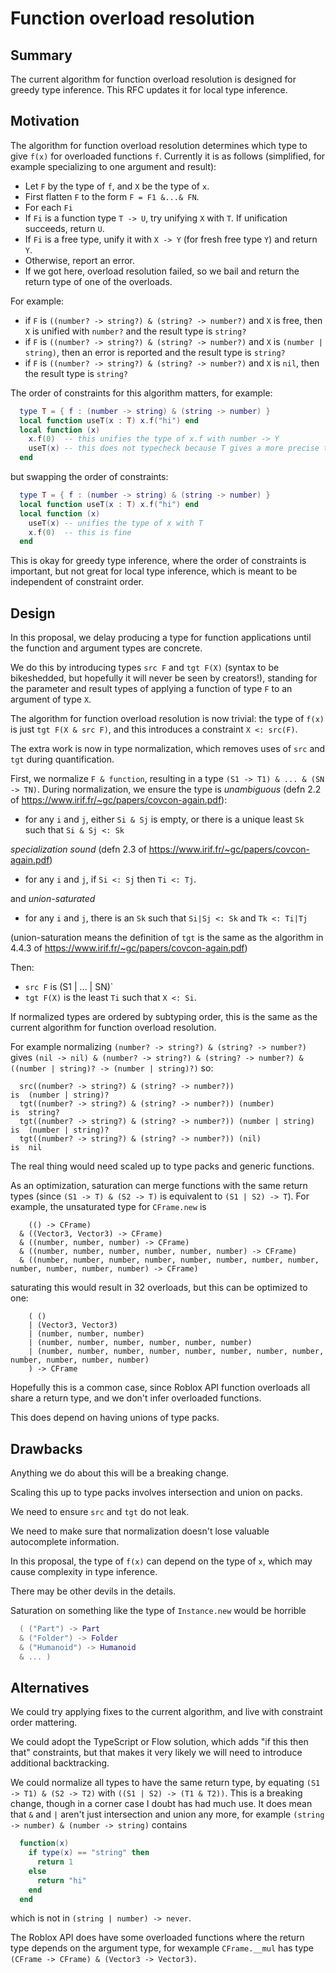 # Function overload resolution

## Summary

The current algorithm for function overload resolution is designed for
greedy type inference. This RFC updates it for local type inference.

## Motivation

The algorithm for function overload resolution determines which type
to give `f(x)` for overloaded functions `f`. Currently it is as
follows (simplified, for example specializing to one argument and
result):

* Let `F` by the type of `f`, and `X` be the type of `x`.
* First flatten `F` to the form `F = F1 &...& FN`.
* For each `Fi`
 * If `Fi` is a function type `T -> U`, try unifying `X` with `T`. If unification succeeds, return `U`.
 * If `Fi` is a free type, unify it with `X -> Y` (for fresh free type `Y`) and return `Y`.
 * Otherwise, report an error.
* If we got here, overload resolution failed, so we bail and return the return type of one of the overloads.

For example:

* if `F` is `((number? -> string?) & (string? -> number?)` and `X` is free, then `X` is unified with `number?` and the result type is `string?`
* if `F` is `((number? -> string?) & (string? -> number?)` and `X` is `(number | string)`, then an error is reported and the result type is `string?`
* if `F` is `((number? -> string?) & (string? -> number?)` and `X` is `nil`, then the result type is `string?`

The order of constraints for this algorithm matters, for example:

```lua
  type T = { f : (number -> string) & (string -> number) }
  local function useT(x : T) x.f("hi") end
  local function (x)
    x.f(0)  -- this unifies the type of x.f with number -> Y
    useT(x) -- this does not typecheck because T gives a more precise type for f
  end
```

but swapping the order of constraints:
```lua
  type T = { f : (number -> string) & (string -> number) }
  local function useT(x : T) x.f("hi") end
  local function (x)
    useT(x) -- unifies the type of x with T
    x.f(0)  -- this is fine
  end
```

This is okay for greedy type inference, where the order of constraints
is important, but not great for local type inference, which is meant
to be independent of constraint order.

## Design

In this proposal, we delay producing a type for function applications until the function and argument types are concrete.

We do this by introducing types `src F` and `tgt F(X)` (syntax to be bikeshedded, but
hopefully it will never be seen by creators!), standing for the parameter and
result types of applying a function of type `F` to an argument of type `X`.

The algorithm for function overload resolution is now trivial: the type of `f(x)` is just `tgt F(X & src F)`, and this introduces a constraint `X <: src(F)`.

The extra work is now in type normalization, which removes uses of `src` and `tgt` during quantification.

First, we normalize `F & function`, resulting in a type `(S1 -> T1) & ... & (SN -> TN)`. During normalization, we ensure the type is *unambiguous* (defn 2.2 of https://www.irif.fr/~gc/papers/covcon-again.pdf):

 * for any `i` and `j`, either `Si & Sj` is empty, or there is a unique least `Sk` such that `Si & Sj <: Sk`

*specialization sound* (defn 2.3 of https://www.irif.fr/~gc/papers/covcon-again.pdf)

 * for any `i` and `j`, if `Si <: Sj` then `Ti <: Tj`.

and *union-saturated*

 * for any `i` and `j`, there is an `Sk` such that `Si|Sj <: Sk` and `Tk <: Ti|Tj`

(union-saturation means the definition of `tgt` is the same as the algorithm in 4.4.3 of https://www.irif.fr/~gc/papers/covcon-again.pdf)

Then:

* `src F` is (S1 | ... | SN)`
* `tgt F(X)` is the least `Ti` such that `X <: Si`.

If normalized types are ordered by subtyping order, this is the same as the current algorithm for function overload resolution.

For example normalizing `(number? -> string?) & (string? -> number?)` gives `(nil -> nil) & (number? -> string?) & (string? -> number?) & ((number | string)? -> (number | string)?)` so:

```
  src((number? -> string?) & (string? -> number?))                    is  (number | string)?
  tgt((number? -> string?) & (string? -> number?)) (number)           is  string?
  tgt((number? -> string?) & (string? -> number?)) (number | string)  is  (number | string)?
  tgt((number? -> string?) & (string? -> number?)) (nil)              is  nil
```

The real thing would need scaled up to type packs and generic functions.

As an optimization, saturation can merge functions with the same
return types (since `(S1 -> T) & (S2 -> T)` is equivalent to `(S1 |
S2) -> T`). For example, the
unsaturated type for `CFrame.new` is

```
    (() -> CFrame)
  & ((Vector3, Vector3) -> CFrame)
  & ((number, number, number) -> CFrame)
  & ((number, number, number, number, number, number) -> CFrame)
  & ((number, number, number, number, number, number, number, number, number, number, number, number) -> CFrame)
```

saturating this would result in 32 overloads, but this can be optimized to one:

```
    ( ()
    | (Vector3, Vector3)
    | (number, number, number)
    | (number, number, number, number, number, number)
    | (number, number, number, number, number, number, number, number, number, number, number, number)
    ) -> CFrame
```

Hopefully this is a common case, since Roblox API function overloads all share a return type,
and we don't infer overloaded functions.

This does depend on having unions of type packs.

## Drawbacks

Anything we do about this will be a breaking change.

Scaling this up to type packs involves intersection and union on packs.

We need to ensure `src` and `tgt` do not leak.

We need to make sure that normalization doesn't lose valuable autocomplete information.

In this proposal, the type of `f(x)` can depend on the type of `x`, which may cause complexity in type inference.

There may be other devils in the details.

Saturation on something like the type of `Instance.new` would be horrible

```lua
  ( ("Part") -> Part
  & ("Folder") -> Folder
  & ("Humanoid") -> Humanoid
  & ... )
```

## Alternatives

We could try applying fixes to the current algorithm, and live with constraint order mattering.

We could adopt the TypeScript or Flow solution, which adds "if this then that" constraints, but that makes it very likely we will need to introduce additional backtracking.

We could normalize all types to have the same return type, by equating `(S1 -> T1) & (S2 -> T2)` with `((S1 | S2) -> (T1 & T2))`. This is a breaking change, though in a corner case I doubt has had much use. It does mean that `&` and `|` aren't just intersection and union any more, for example `(string -> number) & (number -> string)` contains

```lua
  function(x)
    if type(x) == "string" then
      return 1
    else
      return "hi"
    end
  end
```

which is not in `(string | number) -> never`.

The Roblox API does have some overloaded functions where the return
type depends on the argument type, for wexample `CFrame.__mul` has
type `(CFrame -> CFrame) & (Vector3 -> Vector3)`.
